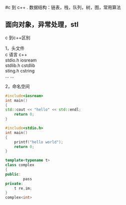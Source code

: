 #c 到 c++
. 数据结构：链表，栈，队列，树，图，常用算法  
## 面向对象，异常处理，stl  


c 到c++区别  

1，头文件  
c 语言 				c++  
stdio.h 		 iosream  
stdlib.h  		 cstdlib  
sting.h 		 cstring  
... 				...  

2，命名空间  
```c++
#include<iosream>
int main()
{
std::cout << "hello" << std::endl;
	return 0;
}
```
```c
#include<stdio.h>
int main()
{
	printf("hello world");
	return 0;
}
```

```c++
template<typename t>
class complex
{
public: 
		pass
private:
	t re,im;
}
complex<int> 
```




